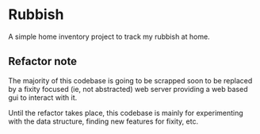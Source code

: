 
# Rubbish

A simple home inventory project to track my rubbish at home.

## Refactor note

The majority of this codebase is going to be scrapped soon to be replaced by
a fixity focused (ie, not abstracted) web server providing a web based gui to
interact with it.

Until the refactor takes place, this codebase is mainly for experimenting
with the data structure, finding new features for fixity, etc.
